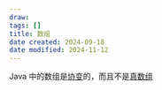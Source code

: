```yaml
---
draw:
tags: []
title: 数组
date created: 2024-09-18
date modified: 2024-11-12
---
```


Java 中的数组是[协变](协变.md)的，而且不是[真数组](真数组.md)
